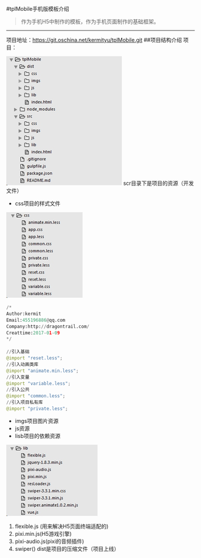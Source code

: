 #tplMobile手机版模板介绍
>作为手机H5中制作的模板，作为手机页面制作的基础框架。

- - - - 
项目地址：<https://git.oschina.net/kermityu/tplMobile.git>
##项目结构介绍
项目：


![](./_image/2017-02-16-18-07-02.jpg)
scr目录下是项目的资源（开发文件）
- css项目的样式文件
    
![](./_image/2017-02-16-18-13-39.jpg)
```python
/*
Author:kermit
Email:455196886@qq.com
Company:http://dragontrail.com/
Creattime:2017-01-09
*/

//引入基础
@import "reset.less";
//引入动画类库
@import "animate.min.less";
//引入变量
@import "variable.less";
//引入公共
@import "common.less";
//引入项目私有库
@import "private.less";

```
- imgs项目图片资源
- js资源
- lisb项目的依赖资源

![](./_image/2017-02-16-18-15-27.jpg)
1. flexible.js (用来解决H5页面终端适配的)
2. pixi.min.js(H5游戏引擎)
3. pixi-audio.js(pixi的音频插件)
4. swiper()
dist是项目的压缩文件（项目上线）

